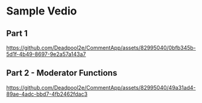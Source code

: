 # Sample Vedio

## Part 1


https://github.com/Deadpool2e/CommentApp/assets/82995040/0bfb345b-5d1f-4b49-8697-9e2a57a143a7



## Part 2 - Moderator Functions


https://github.com/Deadpool2e/CommentApp/assets/82995040/49a31ad4-89ae-4adc-bbd7-4fb2462fdac3



